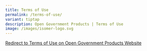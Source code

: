 ```yaml
---
title: Terms of Use
permalink: /terms-of-use/
variant: tiptap
description: Open Government Products | Terms of Use
image: /images/isomer-logo.svg
---
```

<p><a href="https://www.open.gov.sg/terms-of-use/" rel="noopener noreferrer nofollow" target="_blank">Redirect to Terms of Use on Open Government Products Website</a>
</p>
<p></p>